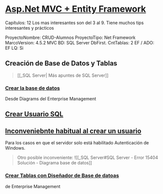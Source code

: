 # [Asp.Net MVC + Entity Framework](https://www.youtube.com/watch?v=fxDVA8wXzb8&list=PL8neH3UPvUd4i9r9NHhhuGvtg8sxNDD-m&index=4)

Capítulos: 12 Los mas interesantes son del 3 al 9.
Tiene muchos tips interesantes y prácticos

ProyectoNombre: CRUD-Alumnos
ProyectoTipo: Net Framework
MarcoVersion: 4.5.2
MVC
BD: SQL Server DbFirst. 
CntTablas: 2
EF / ADO: EF
LQ:  Si

## Creación de Base de Datos y Tablas

> [[_SQL Server| Más apuntes de SQL Server]]

### [Crear la base de datos](https://youtu.be/fxDVA8wXzb8?list=PL8neH3UPvUd4i9r9NHhhuGvtg8sxNDD-m&t=438)

Desde Diagrams del Enterprise Management

## [Crear Usuario SQL](https://youtu.be/fxDVA8wXzb8?list=PL8neH3UPvUd4i9r9NHhhuGvtg8sxNDD-m&t=519)


## [Inconveniebnte habitual al crear un usuario](https://youtu.be/fxDVA8wXzb8?list=PL8neH3UPvUd4i9r9NHhhuGvtg8sxNDD-m&t=663)

Para los casos en que el servidor solo está habilitado Autenticación de Windows.    

> Otro posible inconveniente:
![[_SQL Server#SQL Server - Error 15404 Solución - Diagrama base de datos]]

### [Crear Tablas con Diseñador de Base de datoas](https://youtu.be/fxDVA8wXzb8?list=PL8neH3UPvUd4i9r9NHhhuGvtg8sxNDD-m&t=872)

 de Enterprise Management

